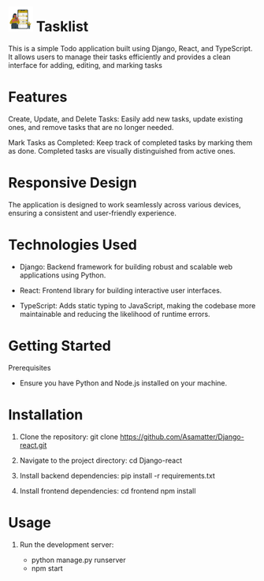 # <img src="frontend/public/logo.svg" alt="My App Logo" width="50" height="50"> Tasklist


This is a simple Todo application built using Django, React, and TypeScript. It allows users to manage their tasks efficiently and provides a clean interface for adding, editing, and marking tasks

# Features

Create, Update, and Delete Tasks: Easily add new tasks, update existing ones, and remove tasks that are no longer needed.

Mark Tasks as Completed: Keep track of completed tasks by marking them as done. Completed tasks are visually distinguished from active ones.

# Responsive Design

The application is designed to work seamlessly across various devices, ensuring a consistent and user-friendly experience.

# Technologies Used

- Django: Backend framework for building robust and scalable web applications using Python.

- React: Frontend library for building interactive user interfaces.

- TypeScript: Adds static typing to JavaScript, making the codebase more maintainable and reducing the likelihood of runtime errors.

# Getting Started

Prerequisites

- Ensure you have Python and Node.js installed on your machine.

# Installation

1. Clone the repository:
   git clone https://github.com/Asamatter/Django-react.git
   
3. Navigate to the project directory:
   cd Django-react
   
5. Install backend dependencies:
   pip install -r requirements.txt
   
7. Install frontend dependencies:
   cd frontend
   npm install

# Usage

1. Run the development server:
   
   - python manage.py runserver
   - npm start
  
